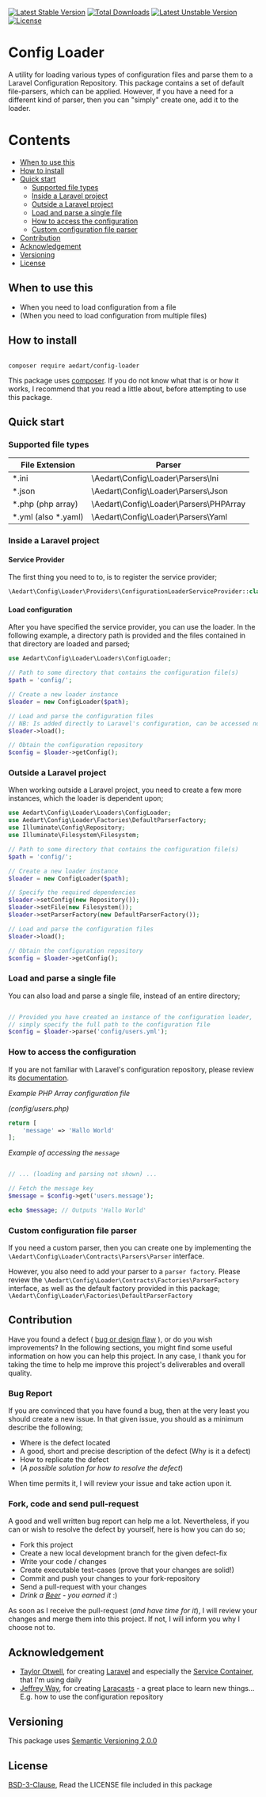 [![Latest Stable Version](https://poser.pugx.org/aedart/config-loader/v/stable)](https://packagist.org/packages/aedart/config-loader)
[![Total Downloads](https://poser.pugx.org/aedart/config-loader/downloads)](https://packagist.org/packages/aedart/config-loader)
[![Latest Unstable Version](https://poser.pugx.org/aedart/config-loader/v/unstable)](https://packagist.org/packages/aedart/config-loader)
[![License](https://poser.pugx.org/aedart/config-loader/license)](https://packagist.org/packages/aedart/config-loader)

# Config Loader

A utility for loading various types of configuration files and parse them to a Laravel Configuration Repository. This package contains a set of default
file-parsers, which can be applied. However, if you have a need for a different kind of parser, then you can "simply" create one, add it to the loader.

# Contents

* [When to use this](#when-to-use-this)
* [How to install](#how-to-install)
* [Quick start](#quick-start)
    * [Supported file types](#supported-file-types)
    * [Inside a Laravel project](#inside-a-laravel-project)
    * [Outside a Laravel project](#outside-a-laravel-project)
    * [Load and parse a single file](#load-and-parse-a-single-file)
    * [How to access the configuration](#how-to-access-the-configuration)
    * [Custom configuration file parser](#custom-configuration-file-parser)
* [Contribution](#contribution)
* [Acknowledgement](#acknowledgement)
* [Versioning](#versioning)
* [License](#license)

## When to use this

* When you need to load configuration from a file
* (When you need to load configuration from multiple files)


## How to install

```console

composer require aedart/config-loader
```

This package uses [composer](https://getcomposer.org/). If you do not know what that is or how it works, I recommend that you read a little about, before attempting to use this package.

## Quick start

### Supported file types

| File Extension  | Parser  |
|---|---|
| *.ini  | \Aedart\Config\Loader\Parsers\Ini  |
| *.json  | \Aedart\Config\Loader\Parsers\Json  |
| *.php (php array)  | \Aedart\Config\Loader\Parsers\PHPArray  |
| *.yml (also *.yaml) | \Aedart\Config\Loader\Parsers\Yaml  |

### Inside a Laravel project

#### Service Provider

The first thing you need to to, is to register the service provider;

```php
\Aedart\Config\Loader\Providers\ConfigurationLoaderServiceProvider::class
```

#### Load configuration

After you have specified the service provider, you can use the loader. In the following example, a directory path is provided and the files contained in that directory are loaded and parsed;

```php
use Aedart\Config\Loader\Loaders\ConfigLoader;

// Path to some directory that contains the configuration file(s)
$path = 'config/';

// Create a new loader instance
$loader = new ConfigLoader($path);

// Load and parse the configuration files
// NB: Is added directly to Laravel's configuration, can be accessed normally via the Config facade...
$loader->load();

// Obtain the configuration repository
$config = $loader->getConfig();

```

### Outside a Laravel project

When working outside a Laravel project, you need to create a few more instances, which the loader is dependent upon;

```php
use Aedart\Config\Loader\Loaders\ConfigLoader;
use Aedart\Config\Loader\Factories\DefaultParserFactory;
use Illuminate\Config\Repository;
use Illuminate\Filesystem\Filesystem;

// Path to some directory that contains the configuration file(s)
$path = 'config/';

// Create a new loader instance
$loader = new ConfigLoader($path);

// Specify the required dependencies
$loader->setConfig(new Repository());
$loader->setFile(new Filesystem());
$loader->setParserFactory(new DefaultParserFactory());

// Load and parse the configuration files
$loader->load();

// Obtain the configuration repository
$config = $loader->getConfig();

```

### Load and parse a single file

You can also load and parse a single file, instead of an entire directory;

```php

// Provided you have created an instance of the configuration loader,
// simply specify the full path to the configuration file
$config = $loader->parse('config/users.yml');

```

### How to access the configuration

If you are not familiar with Laravel's configuration repository, please review its [documentation](http://laravel.com/docs/5.1/installation#accessing-configuration-values).

*Example PHP Array configuration file*

_(config/users.php)_

```php
return [
    'message' => 'Hallo World'
];

```

*Example of accessing the `message`*

```php

// ... (loading and parsing not shown) ...

// Fetch the message key
$message = $config->get('users.message');

echo $message; // Outputs 'Hallo World'

```

### Custom configuration file parser

If you need a custom parser, then you can create one by implementing the `\Aedart\Config\Loader\Contracts\Parsers\Parser` interface.

However, you also need to add your parser to a `parser factory`. Please review the `\Aedart\Config\Loader\Contracts\Factories\ParserFactory` interface, as well as the default
factory provided in this package; `\Aedart\Config\Loader\Factories\DefaultParserFactory`

## Contribution

Have you found a defect ( [bug or design flaw](https://en.wikipedia.org/wiki/Software_bug) ), or do you wish improvements? In the following sections, you might find some useful information
on how you can help this project. In any case, I thank you for taking the time to help me improve this project's deliverables and overall quality.

### Bug Report

If you are convinced that you have found a bug, then at the very least you should create a new issue. In that given issue, you should as a minimum describe the following;

* Where is the defect located
* A good, short and precise description of the defect (Why is it a defect)
* How to replicate the defect
* (_A possible solution for how to resolve the defect_)

When time permits it, I will review your issue and take action upon it.

### Fork, code and send pull-request

A good and well written bug report can help me a lot. Nevertheless, if you can or wish to resolve the defect by yourself, here is how you can do so;

* Fork this project
* Create a new local development branch for the given defect-fix
* Write your code / changes
* Create executable test-cases (prove that your changes are solid!)
* Commit and push your changes to your fork-repository
* Send a pull-request with your changes
* _Drink a [Beer](https://en.wikipedia.org/wiki/Beer) - you earned it_ :)

As soon as I receive the pull-request (_and have time for it_), I will review your changes and merge them into this project. If not, I will inform you why I choose not to.

## Acknowledgement

* [Taylor Otwell](https://github.com/taylorotwell), for creating [Laravel](http://laravel.com) and especially the [Service Container](http://laravel.com/docs/5.1/container), that I'm using daily
* [Jeffrey Way](https://github.com/JeffreyWay), for creating [Laracasts](https://laracasts.com/) - a great place to learn new things... E.g. how to use the configuration repository

## Versioning

This package uses [Semantic Versioning 2.0.0](http://semver.org/)

## License

[BSD-3-Clause](http://spdx.org/licenses/BSD-3-Clause), Read the LICENSE file included in this package
